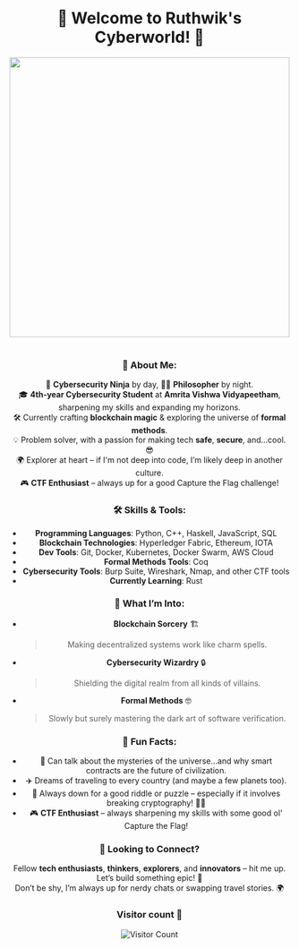 <div align="center">
  <h1><b>👾 Welcome to Ruthwik's Cyberworld! 👾</b></h1>
</div>

<div align="center">
  <img src="https://user-images.githubusercontent.com/74038190/225813708-98b745f2-7d22-48cf-9150-083f1b00d6c9.gif" width="500"><br><br>


### 🎉 About Me:
🤖 **Cybersecurity Ninja** by day, 🧘‍♂️ **Philosopher** by night.  
🎓 **4th-year Cybersecurity Student** at **Amrita Vishwa Vidyapeetham**, sharpening my skills and expanding my horizons.  
🛠️ Currently crafting **blockchain magic** & exploring the universe of **formal methods**.  
💡 Problem solver, with a passion for making tech **safe**, **secure**, and...cool. 😎  
🌍 Explorer at heart – if I'm not deep into code, I’m likely deep in another culture.  
🎮 **CTF Enthusiast** – always up for a good Capture the Flag challenge!

### 🛠️ Skills & Tools:
- **Programming Languages**: Python, C++, Haskell, JavaScript, SQL  
- **Blockchain Technologies**: Hyperledger Fabric, Ethereum, IOTA  
- **Dev Tools**: Git, Docker, Kubernetes, Docker Swarm, AWS Cloud  
- **Formal Methods Tools**: Coq  
- **Cybersecurity Tools**: Burp Suite, Wireshark, Nmap, and other CTF tools  
- **Currently Learning**: Rust  

### 🔮 What I’m Into:
- **Blockchain Sorcery** 🏗️  
  > Making decentralized systems work like charm spells.  
- **Cybersecurity Wizardry** 🔒  
  > Shielding the digital realm from all kinds of villains.  
- **Formal Methods** 🤓  
  > Slowly but surely mastering the dark art of software verification.  

### 🧠 Fun Facts:
- 🌌 Can talk about the mysteries of the universe...and why smart contracts are the future of civilization.  
- ✈️ Dreams of traveling to every country (and maybe a few planets too).  
- 🧩 Always down for a good riddle or puzzle – especially if it involves breaking cryptography! 🕵️‍♂️  
- 🎮 **CTF Enthusiast** – always sharpening my skills with some good ol' Capture the Flag!

### 🌟 Looking to Connect?
Fellow **tech enthusiasts**, **thinkers**, **explorers**, and **innovators** – hit me up. Let’s build something epic! 🚀  
Don’t be shy, I’m always up for nerdy chats or swapping travel stories. 🌍
### Visitor count 🧐
![Visitor Count](https://profile-counter.glitch.me/{wise4rmgod}/count.svg)
